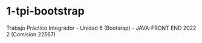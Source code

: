 # 1-tpi-bootstrap
Trabajo Práctico Integrador - Unidad 6 (Bootsrap) - JAVA-FRONT END 2022 2 (Comision 22567)

